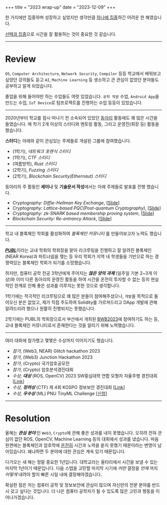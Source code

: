 +++
title = "2023 wrap-up"
date = "2023-12-09"
+++

한 가지에만 집중하며 성장하고 싶었지만 생각만큼 <u>하나에 집중</u>하긴 어려운 한 해였습니다.

<u>선택과 집중</u>으로 시간을 잘 활용하는 것이 중요한 것 같습니다.

---

# Review

`OS`, `Computer Architecture`, `Network Security`, `Compiler` 등등 학교에서 배워보고 싶었던 강의들도 듣고
`AI`, `Machine Learning` 등 생소하고 큰 관심이 없었던 분야들도 공부하고 알게 되었습니다.

졸업을 위해 들어야만 하는 수업들도 여럿 있었습니다. 
`공학 작문` 수업, `Android App`을 만드는 수업, `IoT Device`로 텀프로젝트를 진행하는 수업 등등이 있었습니다.

---

2020년부터 학교를 잠시 떠나기 전 소속되어 있었던 [동아리](https://keeper.or.kr/) 활동에도 꽤 많은 시간을 들였습니다.
매 학기 2개 이상의 스터디와 멘토링 활동, 그리고 운영진(회장 등) 활동을 했습니다.

**스터디**는 아래와 같이 관심있는 주제들로 개설된 그룹에 참여했습니다.

- (1학기), *네트워크 포렌식 스터디*
- (1학기), *CTF 스터디*
- (여름방학), *Rust 스터디*
- (2학기), *Fuzzing 스터디*
- (2학기), *Blockchain Security(Ethernaut) 스터디*

동아리의 주 활동인 **세미나** 및 **기술문서 작성**에서는 아래 주제들로 발표를 진행 했습니다.
- *Cryptography: Diffie-Hellman Key Exchange*, [[Slide](https://docs.google.com/presentation/d/1MNQ3DIlL8d7-SSX3qsI8gJk5IZ2THYBkCrQo0TzPeNk/edit?usp=sharing)]
- *Cryptography: Lattice-based PQC(Post-quantum Cryptography)*, [[Slide](#)]
- *Cryptography: zk-SNARK based membership proving system*, [[Slide](https://docs.google.com/presentation/d/1PvS_usM779qUkQsUJbXMeOg_QvSkGN8WTkcVmzN1vC8/edit?usp=sharing)]
- *Blockchain Security: Re-entrancy Attack*, [[Slide](https://docs.google.com/presentation/d/1Etnf2IvdE6QG7pKhUC70VhU_L5fdGpXUC3kiFl6pwdw/edit?usp=sharing)]

---

학교 내 블록체인 학회를 활성화하여 *블록체인 커뮤니티* 를 만들어보고자 노력도 했습니다.

[***PUBL***](https://publ.club/)이라는 교내 학회의 학회장을 맡아 리크루팅을 진행하고 잘 알려진 블록체인(NEAR Korea)과 파트너쉽을 맺는 등
우리 학회가 지역 내 학생들을 기반으로 하는 경쟁력있는 블록체인 학회가 되기를 소망했습니다.

하지만, 컴퓨터 공학 전공 3학년에게 주어지는 ***많은 양의 과제*** (일주일 기본 2~3개 이상)와 
이미 다른 동아리의 운영진 활동을 하여 시간을 온전히 투자할 수 없는 등의 현실적인 한계로 인해 좋은 성과를 이루지는 못한 것으로 생각합니다.

1학기에는 적극적인 리크루팅으로 꽤 많은 분들이 참여해주셨으나, `개발`을 목적으로 들어오신 분은 없었고, 제가 직접 주도하여 Solidity를 가르쳐드리고 DApp 개발에 관해 알려드리려 했으나 원활히 진행되지는 못했습니다.

2학기에는 PUBL의 학회장으로서 부산에서 개최된 [BWB2023](https://www.busan.com/view/busan/view.php?code=2023111015545761096)에 참여하기도 하는 등, 교내 블록체인 커뮤니티로서 존재한다는 것을 알리기 위해 노력했습니다.

---

여러 대회에 참가했고 몇몇은 수상까지 이어지기도 했습니다.

- *참가*, (Web3, NEAR) Glitch hackathon 2023
- *참가*, (Web3) Junction Hackathon 2023
- *참가*, (Crypto) 국가암호공모전
- *참가*, (Crypto) 암호분석경진대회
- *수상, ***대상**** (ROS, OpenCV) 2023 SW중심대학 연합 모형차 자율주행 경진대회 [[Link](https://cse.pusan.ac.kr/cse/14636/subview.do?enc=Zm5jdDF8QEB8JTJGYmJzJTJGY3NlJTJGMjYwOSUyRjEyMTg4MjQlMkZhcnRjbFZpZXcuZG8lM0ZiYnNPcGVuV3JkU2VxJTNEJTI2aXNWaWV3TWluZSUzRGZhbHNlJTI2c3JjaENvbHVtbiUzRCUyNnBhZ2UlM0QxJTI2c3JjaFdyZCUzRCUyNnJnc0JnbmRlU3RyJTNEJTI2YmJzQ2xTZXElM0QlMjZwYXNzd29yZCUzRCUyNnJnc0VuZGRlU3RyJTNEJTI2)]
- *수상, ***장려상**** (CTF) 제 4회 KOSPO 정보보안 경진대회 [[Link](https://www.energydaily.co.kr/news/articleView.html?idxno=139634)]
- *수상, ***우수상**** (ML) PNU TinyML Challenge [[신청](https://cse.pusan.ac.kr/cse/14651/subview.do?enc=Zm5jdDF8QEB8JTJGYmJzJTJGY3NlJTJGMjYwNSUyRjEyMzExNzQlMkZhcnRjbFZpZXcuZG8lM0ZiYnNPcGVuV3JkU2VxJTNEJTI2aXNWaWV3TWluZSUzRGZhbHNlJTI2c3JjaENvbHVtbiUzRCUyNnBhZ2UlM0QxJTI2c3JjaFdyZCUzRCUyNnJnc0JnbmRlU3RyJTNEJTI2YmJzQ2xTZXElM0QlMjZwYXNzd29yZCUzRCUyNnJnc0VuZGRlU3RyJTNEJTI2)]

---

# Resolution

올해는 ***관심 분야*** 인 `Web3`, `Crypto`에 관해 좋은 성과를 내지 못했습니다. 오히려 전혀 관심이 없던 ROS, OpenCV, Machine Learning 등의 대회에서 성과를 냈습니다.
마음 한켠에는 블록체인과 암호학에 <u>온전히</u> 시간과 노력을 쏟지 못했기 때문이라는 변명이 남아있습니다. 왜냐하면 두 분야에 대한 관심은 계속 있기 때문입니다.

다가오는 새 해는 정말 중요한 1년입니다. 대학교라는 울타리에서 시간을 보낼 수 있는 마지막 1년이기 때문입니다. 
다음 스텝을 고민할 마지막 시기에 *어떤* 결정을 *언제* 까지 *어떻게* 내려야 할지 빠른 시일 내에 결정해야겠습니다.

확실한 점은 저는 컴퓨터 공학 및 정보보안에 관심이 많으며 자신만의 전문 분야를 반드시 갖고 싶다는 것입니다.
더 나은 컴퓨터 공학자가 될 수 있도록 많은 고민과 행동을 이어나가겠습니다.
